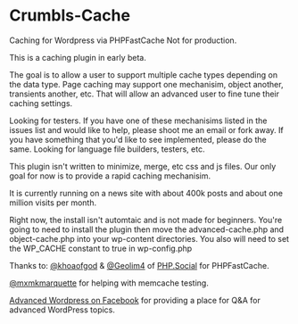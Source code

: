 # Crumbls-Cache
Caching for Wordpress via PHPFastCache
Not for production.

This is a caching plugin in early beta.  

The goal is to allow a user to support multiple cache types depending on the data type.  Page caching may support one mechanisim, object another, transients another, etc.  That will allow an advanced user to fine tune their caching settings.

Looking for testers.  If you have one of these mechanisims listed in the issues list and would like to help, please shoot me an email or fork away.    If you have something that you'd like to see implemented, please do the same.   Looking for language file builders, testers, etc.

This plugin isn't written to minimize, merge, etc css and js files.  Our only goal for now is to provide a rapid caching mechanisim.

It is currently running on a news site with about 400k posts and about one million visits per month.

Right now, the install isn't automtaic and is not made for beginners.  You're going to need to install the plugin then move the advanced-cache.php and object-cache.php into your wp-content directories.  You also will need to set the WP_CACHE constant to true in wp-config.php    

Thanks to:
[@khoaofgod](https://github.com/khoaofgod) & [@Geolim4](https://github.com/Geolim4) of [PHP.Social](https://github.com/PHPSocialNetwork) for PHPFastCache.

[@mxmkmarquette](https://github.com/mxmkmarquette/) for helping with memcache testing.

[Advanced Wordpress on Facebook](https://www.facebook.com/groups/advancedwp/) for providing a place for Q&A for advanced WordPress topics.
